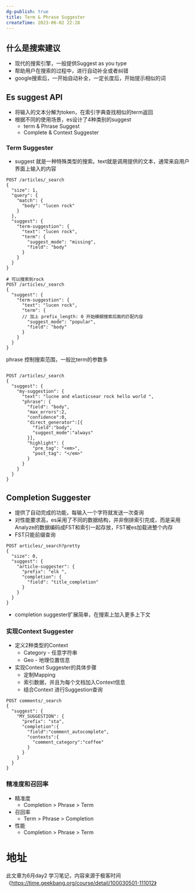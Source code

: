 ```yaml
---
dg-publish: true
title: Term & Phrase Suggester
createTime: 2023-06-02 22:28  
---
```


## 什么是搜索建议

- 现代的搜索引擎，一般提供Suggest as you type
- 帮助用户在搜索的过程中，进行自动补全或者纠错
- google搜索后，一开始自动补全，一定长度后，开始提示相似的词

## Es suggest API

- 将输入的文本分解为token，在索引字典查找相似的term返回
- 根据不同的使用场景，es设计了4种类别的suggest
	- term & Phrase Suggest
	- Complete & Context Suggester

### Term Suggester

- suggest 就是一种特殊类型的搜索。text就是调用提供的文本，通常来自用户界面上输入的内容

```http
POST /articles/_search
{
  "size": 1,
  "query": {
    "match": {
      "body": "lucen rock"
    }
  },
  "suggest": {
    "term-suggestion": {
      "text": "lucen rock",
      "term": {
        "suggest_mode": "missing",
        "field": "body"
      }
    }
  }
}

# 可以搜索到rock
POST /articles/_search
{
  "suggest": {
    "term-suggestion": {
      "text": "lucen rock",
      "term": {
      // 加上 prefix_length: 0 开始模糊搜索后面的匹配内容
        "suggest_mode": "popular",
        "field": "body"
      }
    }
  }
}
```

phrase 控制搜索范围，一般比term的参数多

```

POST /articles/_search
{
  "suggest": {
    "my-suggestion": {
      "text": "lucne and elasticsear rock hello world ",
      "phrase": {
        "field": "body",
        "max_errors":2,
        "confidence":0,
        "direct_generator":[{
          "field":"body",
          "suggest_mode":"always"
        }],
        "highlight": {
          "pre_tag": "<em>",
          "post_tag": "</em>"
        }
      }
    }
  }
}
```

## Completion Suggester

- 提供了自动完成的功能，每输入一个字符就发送一次查询
- 对性能要求高，es采用了不同的数据结构，并非倒排索引完成，而是采用Analyze的数据编码成FST和索引一起存放，FST被es加载进整个内存
- FST只能前缀查询


```
POST articles/_search?pretty
{
  "size": 0,
  "suggest": {
    "article-suggester": {
      "prefix": "elk ",
      "completion": {
        "field": "title_completion"
      }
    }
  }
}
```

- completion suggester扩展简单，在搜索上加入更多上下文

### 实现Context Suggester

- 定义2种类型的Context
	- Category - 任意字符串
	- Geo - 地理位置信息
- 实现Context Suggester的具体步骤
	- 定制Mapping
	- 索引数据，并且为每个文档加入Context信息
	- 结合Context 进行Suggestion查询

```http
POST comments/_search
{
  "suggest": {
    "MY_SUGGESTION": {
      "prefix": "sta",
      "completion":{
        "field":"comment_autocomplete",
        "contexts":{
          "comment_category":"coffee"
        }
      }
    }
  }
}
```

### 精准度和召回率

- 精准度
	- Completion > Phrase > Term
- 召回率
	- Term > Phrase > Completion
- 性能
	- Completion > Phrase > Term

# 地址

此文章为6月day2 学习笔记，内容来源于极客时间《https://time.geekbang.org/course/detail/100030501-111012》
